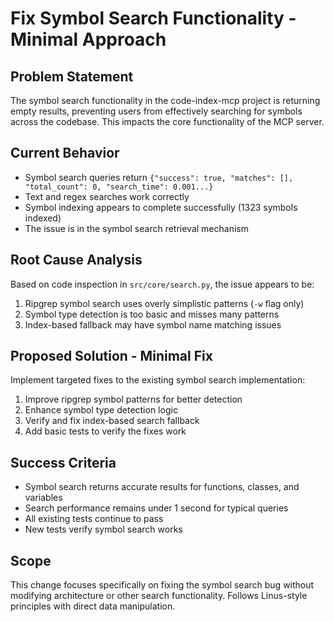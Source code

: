 # Fix Symbol Search Functionality - Minimal Approach

## Problem Statement
The symbol search functionality in the code-index-mcp project is returning empty results, preventing users from effectively searching for symbols across the codebase. This impacts the core functionality of the MCP server.

## Current Behavior
- Symbol search queries return `{"success": true, "matches": [], "total_count": 0, "search_time": 0.001...}`
- Text and regex searches work correctly
- Symbol indexing appears to complete successfully (1323 symbols indexed)
- The issue is in the symbol search retrieval mechanism

## Root Cause Analysis
Based on code inspection in `src/core/search.py`, the issue appears to be:
1. Ripgrep symbol search uses overly simplistic patterns (`-w` flag only)
2. Symbol type detection is too basic and misses many patterns
3. Index-based fallback may have symbol name matching issues

## Proposed Solution - Minimal Fix
Implement targeted fixes to the existing symbol search implementation:
1. Improve ripgrep symbol patterns for better detection
2. Enhance symbol type detection logic
3. Verify and fix index-based search fallback
4. Add basic tests to verify the fixes work

## Success Criteria
- Symbol search returns accurate results for functions, classes, and variables
- Search performance remains under 1 second for typical queries
- All existing tests continue to pass
- New tests verify symbol search works

## Scope
This change focuses specifically on fixing the symbol search bug without modifying architecture or other search functionality. Follows Linus-style principles with direct data manipulation.